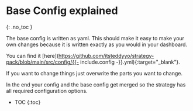 # Base Config explained
{: .no_toc }

The base config is written as yaml. This should make it easy to make your own changes because it is written exactly as you would in your dashboard.

You can find it [here](https://github.com/itsteddyyo/strategy-pack/blob/main/src/config/{{- include.config -}}.yml){:target="_blank"}.

If you want to change things just overwrite the parts you want to change.

In the end your config and the base config get merged so the strategy has all required configuration options.

- TOC
{:toc}